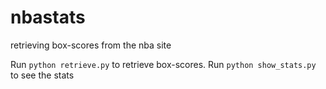 nbastats
========

retrieving box-scores from the nba site

Run `python retrieve.py` to retrieve box-scores.
Run `python show_stats.py` to see the stats
